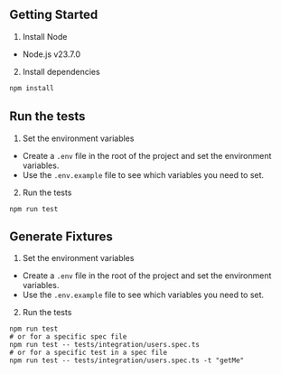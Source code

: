 ## Getting Started

1. Install Node
  - Node.js v23.7.0
2. Install dependencies
  ```sh
  npm install
  ```

## Run the tests

1. Set the environment variables
  - Create a `.env` file in the root of the project and set the environment variables.
  - Use the `.env.example` file to see which variables you need to set.

2. Run the tests
  ```
  npm run test
  ```

## Generate Fixtures

1. Set the environment variables
  - Create a `.env` file in the root of the project and set the environment variables.
  - Use the `.env.example` file to see which variables you need to set.

2. Run the tests
  ```
  npm run test
  # or for a specific spec file
  npm run test -- tests/integration/users.spec.ts
  # or for a specific test in a spec file
  npm run test -- tests/integration/users.spec.ts -t "getMe"
  ```
